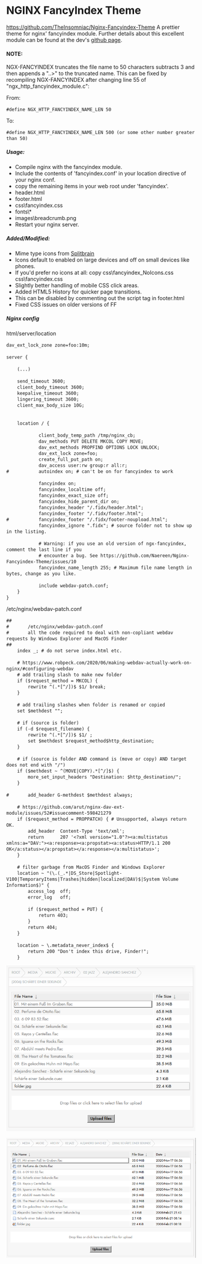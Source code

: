 NGINX FancyIndex Theme
===

https://github.com/TheInsomniac/Nginx-Fancyindex-Theme
A prettier theme for nginx' fancyindex module. Further details about this excellent
module can be found at the dev's [github page](https://github.com/aperezdc/ngx-fancyindex).

#### NOTE:
NGX-FANCYINDEX truncates the file name to 50 characters subtracts 3 and then
appends a "..>" to the truncated name. This can be fixed by recompiling
NGX-FANCYINDEX after changing line 55 of "ngx_http_fancyindex_module.c":

From:

    #define NGX_HTTP_FANCYINDEX_NAME_LEN 50

To:

    #define NGX_HTTP_FANCYINDEX_NAME_LEN 500 (or some other number greater than 50)

##### Usage:
 - Compile nginx with the fancyindex module.
 - Include the contents of 'fancyindex.conf' in your location directive of your nginx conf.
 - copy the remaining items in your web root under 'fancyindex'.
  - header.html
  - footer.html
  - css\fancyindex.css
  - fonts\\*
  - images\breadcrumb.png
 - Restart your nginx server.

##### Added/Modified:
 - Mime type icons from [Splitbrain](http://www.splitbrain.org/projects/file_icons)
  - Icons default to enabled on large devices and off on small devices like phones.
  - If you'd prefer no icons at all: copy css\fancyindex_NoIcons.css css\fancyindex.css
 - Slightly better handling of mobile CSS click areas.
 - Added HTML5 History for quicker page transitions.
  - This can be disabled by commenting out the script tag in footer.html
 - Fixed CSS issues on older versions of FF

##### Nginx config

html/server/location 

    dav_ext_lock_zone zone=foo:10m;

    server {

		(...)

        send_timeout 3600;
        client_body_timeout 3600;
        keepalive_timeout 3600;
        lingering_timeout 3600;
        client_max_body_size 10G;


        location / {

                client_body_temp_path /tmp/nginx_cb;
                dav_methods PUT DELETE MKCOL COPY MOVE;
                dav_ext_methods PROPFIND OPTIONS LOCK UNLOCK;
                dav_ext_lock zone=foo;
                create_full_put_path on;
                dav_access user:rw group:r all:r;
    #           autoindex on; # can't be on for fancyindex to work

                fancyindex on;
                fancyindex_localtime off;
                fancyindex_exact_size off;
                fancyindex_hide_parent_dir on;
                fancyindex_header "/.fidx/header.html";
                fancyindex_footer "/.fidx/footer.html";
    #           fancyindex_footer "/.fidx/footer-noupload.html";
                fancyindex_ignore ".fidx"; # source folder not to show up in the listing.

                # Warning: if you use an old version of ngx-fancyindex, comment the last line if you
                # encounter a bug. See https://github.com/Naereen/Nginx-Fancyindex-Theme/issues/10
                fancyindex_name_length 255; # Maximum file name length in bytes, change as you like.

                include webdav-patch.conf;
        }
    }


/etc/nginx/webdav-patch.conf

    ##
    #       /etc/nginx/webdav-patch.conf
    #       all the code required to deal with non-copliant webdav requests by Windows Explorer and MacOS Finder
    ##
        index _; # do not serve index.html etc.

        # https://www.robpeck.com/2020/06/making-webdav-actually-work-on-nginx/#configuring-webdav
        # add trailing slash to make new folder
        if ($request_method = MKCOL) {
            rewrite ^(.*[^/])$ $1/ break;
        }

        # add trailing slashes when folder is renamed or copied
        set $methdest "";

        # if (source is folder)
        if (-d $request_filename) {
            rewrite ^(.*[^/])$ $1/ ;
            set $methdest $request_method$http_destination;
        }

        # if (source is folder AND command is (move or copy) AND target does not end with "/")
        if ($methdest ~ ^(MOVE|COPY).*[^/]$) {
            more_set_input_headers "Destination: $http_destination/";
        }

    #       add_header G-methdest $methdest always;

        # https://github.com/arut/nginx-dav-ext-module/issues/52#issuecomment-598421279
        if ($request_method = PROPPATCH) { # Unsupported, always return OK.
            add_header  Content-Type 'text/xml';
            return      207 '<?xml version="1.0"?><a:multistatus xmlns:a="DAV:"><a:response><a:propstat><a:status>HTTP/1.1 200 OK</a:status></a:propstat></a:response></a:multistatus>';
        }

        # filter garbage from MacOS Finder and Windows Explorer
        location ~ "(\.(_.*|DS_Store|Spotlight-V100|TemporaryItems|Trashes|hidden|localized|DAV)$|System Volume Information$)" {
            access_log  off;
            error_log   off;

            if ($request_method = PUT) {
                return 403;
            }
            return 404;
        }

        location ~ \.metadata_never_index$ {
            return 200 "Don't index this drive, Finder!";
        }




![Image1](https://raw.githubusercontent.com/ElFishi/Nginx-Fancyindex-Theme/master/images/fidx1.png)

![Image1](https://raw.githubusercontent.com/ElFishi/Nginx-Fancyindex-Theme/master/images/fidx2.png)
